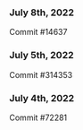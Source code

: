 ### July 8th, 2022

Commit #14637

### July 5th, 2022

Commit #314353


### July 4th, 2022

Commit #72281
